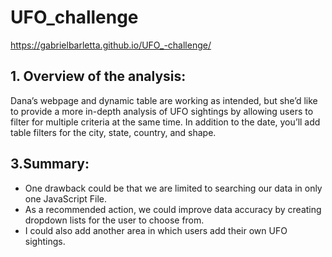 # UFO_challenge
https://gabrielbarletta.github.io/UFO_-challenge/


## 1. Overview of the analysis: 
Dana’s webpage and dynamic table are working as intended, but she’d like to provide a more in-depth analysis of UFO sightings by allowing users to filter for multiple criteria at the same time. In addition to the date, you’ll add table filters for the city, state, country, and shape.


## 3.Summary:
* One drawback could be that we are limited to searching our data in only one JavaScript File. 
* As a recommended action, we could improve data accuracy by creating dropdown lists for the user to choose from.
* I could also add another area in which users add their own UFO sightings. 


